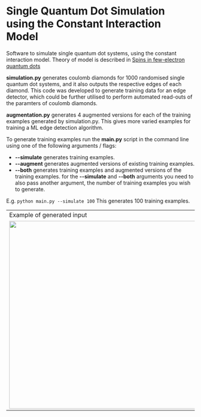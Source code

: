 # Single Quantum Dot Simulation using the Constant Interaction Model 
Software to simulate single quantum dot systems, using the constant interaction model. Theory of model is described in [Spins in few-electron quantum dots
](https://arxiv.org/pdf/cond-mat/0610433.pdf)

**simulation.py** generates coulomb diamonds for 1000 randomised single quantum dot systems, and it also outputs the respective edges of each diamond. 
This code was developed to generate training data for an edge detector, which could be further utilised to perform automated read-outs of the paramters of coulomb diamonds.


**augmentation.py** generates 4 augmented versions for each of the training examples generated by simulation.py. This gives more varied examples for training a ML edge detection algorithm.

To generate training examples run the **main.py** script in the command line using one of the following arguments / flags:
* **--simulate** generates training examples.
* **--augment** generates augmented versions of existing training examples.
* **--both** generates training examples and augmented versions of the training examples.
for the **--simulate** and **--both** arguments you need to also pass another argument, the number of training examples you wish to generate.

E.g. 
```python main.py --simulate 100```
This generates 100 training examples.


<table style="border: 0">
   <tbody>
      <tr style="border: 0">
       <td style="border: 0">Example of generated input</td>
       <td style="border: 0">Corresponding edges of this example</td>
     </tr> 
     <tr style="border: 0">
       <td style="border: 0"><img src="https://github.com/JoelPendleton/QDot-Constant-Interaction-Model/blob/master/simulation_example_input.png" width="500"></td>
       <td style="border: 0"><img src="https://github.com/JoelPendleton/QDot-Constant-Interaction-Model/blob/master/simulation_example_output.png" width="500"></td>
     </tr > 
  </tbody>
</table>


